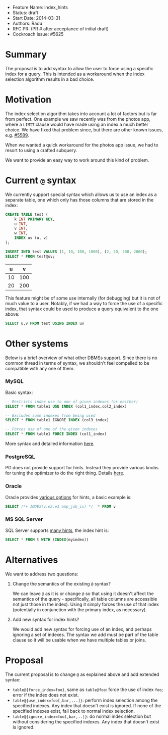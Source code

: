 - Feature Name: index_hints
- Status: draft
- Start Date: 2014-03-31
- Authors: Radu
- RFC PR: (PR # after acceptance of initial draft)
- Cockroach Issue: #5625

# Summary

The proposal is to add syntax to allow the user to force using a specific index
for a query. This is intended as a workaround when the index selection algorithm
results in a bad choice.

# Motivation

The index selection algorithm takes into account a lot of factors but is far
from perfect. One example we saw recently was from the photos app, where a
`LIMIT` clause would have made using an index a much better choice. We have
fixed that problem since, but there are other known issues, e.g. [#5589][5589].

When we wanted a quick workaround for the photos app issue, we had to resort to
using a crafted subquery.

We want to provide an easy way to work around this kind of problem.

[5589]: https://github.com/cockroachdb/cockroach/issues/5589

# Current `@` syntax

We currently support special syntax which allows us to use an index as a
separate table, one which only has those columns that are stored in the index:

```sql
CREATE TABLE test (
    k INT PRIMARY KEY,
    u INT,
    v INT,
    w INT,
    INDEX uv (u, v)
);

INSERT INTO test VALUES (1, 10, 100, 1000), (2, 20, 200, 2000);
SELECT * FROM test@uv;
```

| u  |  v  |
|----|-----|
| 10 | 100 |
| 20 | 200 |

This feature might be of some use internally (for debugging) but it is not of
much value to a user. Notably, if we had a way to force the use of a specific
index, that syntax could be used to produce a query equivalent to the one above:
```sql
SELECT u,v FROM test USING INDEX uv
```

# Other systems

Below is a brief overview of what other DBMSs support. Since there is no common
thread in terms of syntax, we shouldn't feel compelled to be compatible with any
one of them.

### MySQL

Basic syntax:
```sql
-- Restricts index use to one of given indexes (or neither)
SELECT * FROM table1 USE INDEX (col1_index,col2_index)

-- Excludes some indexes from being used
SELECT * FROM table1 IGNORE INDEX (col3_index)

-- Forces use of one of the given indexes
SELECT * FROM table1 FORCE INDEX (col1_index)
```

More syntax and detailed information [here][1].

[1]: http://dev.mysql.com/doc/refman/5.7/en/index-hints.html

### PostgreSQL

PG does not provide support for hints. Instead they provide various knobs for
tuning the optimizer to do the right thing. Details [here][2].

[2]: http://blog.2ndquadrant.com/hinting_at_postgresql/

### Oracle

Oracle provides [various options][3] for hints, a basic example is:
```sql
SELECT /*+ INDEX(v.e2.e3 emp_job_ix) */  * FROM v
```

[3]: http://docs.oracle.com/cd/B19306_01/server.102/b14211/hintsref.htm#i26205

### MS SQL Server

SQL Server supports [many hints][4], the index hint is:

```sql
SELECT * FROM t WITH (INDEX(myindex))
```

[4]: https://msdn.microsoft.com/en-us/library/ms187373.aspx

# Alternatives

We want to address two questions:

1. Change the semantics of the existing `@` syntax?

   We can leave `@` as it is or change `@` so that using it doesn't affect the
   semantics of the query - specifically, all table columns are accessible not
   just those in the index).  Using it simply forces the use of that index
   (potentially in conjunction with the primary index, as necessary).

2. Add new syntax for index hints?

   We would add new syntax for forcing use of an index, and perhaps ignoring a
   set of indexes. The syntax we add must be part of the table clause so it will
   be usable when we have multiple tables or joins.

# Proposal

The current proposal is to change `@` as explained above and add extended
syntax:

 - `table@{force_index=foo}`, same as `table@foo`: force the use of index
   `foo`; error if the index does not exist.
 - `table@{use_index=foo[,bar,...]}`: perform index selection among the
   specified indexes. Any index that doesn't exist is ignored. If none of the
   specified indexes exist, fall back to normal index selection.
 - `table@{ignore_index=foo[,bar,..]}`: do normal index selection but without
   considering the specified indexes.  Any index that doesn't exist is ignored. 
   
